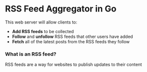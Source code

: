 # RSS Feed Aggregator in Go

This web server will allow clients to:

- **Add RSS feeds** to be collected
- **Follow** and **unfollow** RSS feeds that other users have added
- **Fetch** all of the latest posts from the RSS feeds they follow

### What is an RSS feed?

RSS feeds are a way for websites to publish updates to their content
